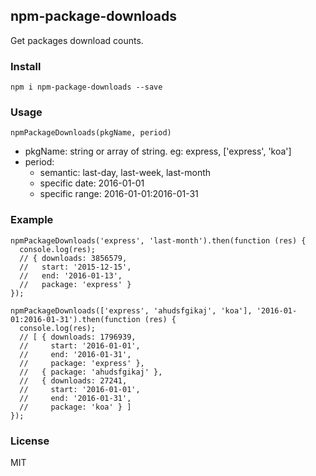 ## npm-package-downloads

Get packages download counts.

### Install

    npm i npm-package-downloads --save

### Usage

```
npmPackageDownloads(pkgName, period)
```

- pkgName: string or array of string. eg: express, ['express', 'koa']
- period:
  - semantic: last-day, last-week, last-month
  - specific date: 2016-01-01
  - specific range: 2016-01-01:2016-01-31

### Example

```
npmPackageDownloads('express', 'last-month').then(function (res) {
  console.log(res);
  // { downloads: 3856579,
  //   start: '2015-12-15',
  //   end: '2016-01-13',
  //   package: 'express' }
});

npmPackageDownloads(['express', 'ahudsfgikaj', 'koa'], '2016-01-01:2016-01-31').then(function (res) {
  console.log(res);
  // [ { downloads: 1796939,
  //     start: '2016-01-01',
  //     end: '2016-01-31',
  //     package: 'express' },
  //   { package: 'ahudsfgikaj' },
  //   { downloads: 27241,
  //     start: '2016-01-01',
  //     end: '2016-01-31',
  //     package: 'koa' } ]
});
```

### License

MIT
